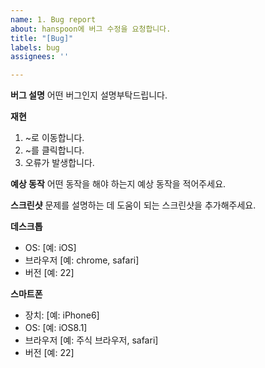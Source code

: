 ```yaml
---
name: 1. Bug report
about: hanspoon에 버그 수정을 요청합니다.
title: "[Bug]"
labels: bug
assignees: ''

---
```


**버그 설명**
어떤 버그인지 설명부탁드립니다.

**재현**
1. ~로 이동합니다.
2. ~를 클릭합니다.
3. 오류가 발생합니다.

**예상 동작**
어떤 동작을 해야 하는지 예상 동작을 적어주세요.

**스크린샷**
문제를 설명하는 데 도움이 되는 스크린샷을 추가해주세요.

**데스크톱**
 - OS: [예: iOS]
 - 브라우저 [예: chrome, safari]
 - 버전 [예: 22]

**스마트폰**
 - 장치: [예: iPhone6]
 - OS: [예: iOS8.1]
 - 브라우저 [예: 주식 브라우저, safari]
 - 버전 [예: 22]
